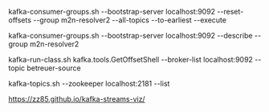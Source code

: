 kafka-consumer-groups.sh --bootstrap-server localhost:9092 --reset-offsets --group m2n-resolver2 --all-topics --to-earliest --execute

kafka-consumer-groups.sh --bootstrap-server localhost:9092 --describe --group m2n-resolver2

kafka-run-class.sh kafka.tools.GetOffsetShell  --broker-list localhost:9092 --topic betreuer-source 

kafka-topics.sh --zookeeper localhost:2181 --list

https://zz85.github.io/kafka-streams-viz/

